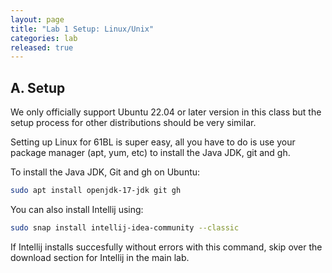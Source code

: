 ```yaml
---
layout: page
title: "Lab 1 Setup: Linux/Unix"
categories: lab
released: true
---
```


## A. Setup

We only officially support Ubuntu 22.04 or later version in this class but the setup process for other distributions should be very similar.

Setting up Linux for 61BL is super easy, all you have to do is use your package
manager (apt, yum, etc) to install the Java JDK, git and gh.

To install the Java JDK, Git and gh on Ubuntu:

```sh
sudo apt install openjdk-17-jdk git gh
```

You can also install Intellij using:

```sh 
sudo snap install intellij-idea-community --classic
```

If Intellij installs succesfully without errors with this command, skip over the download section for Intellij in the main lab. 

